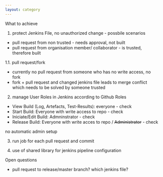```yaml
---
layout: category
---
```


What to achieve

1. protect Jenkins File, no unauthorized change - possbile scenarios
* pull request  from non trusted - needs approval, not built
* pull request from organisation member/ collaborator -  is trusted, therefore built

1.1. pull request/fork

* currently no pull request from someone who has no write access, no fork
* fork + pull request and changed jenkins file leads to merge conflict which needs to be solved by someone trusted

2. manage User Roles in Jenkins according to Github Roles
* View Build (Log, Artefacts, Test-Results): everyone - check
* Start Build: Everyone with write access to repo - check
* Iniciate/Edit Build: Admninstrator - check
* Release Build: Everyone with write acces to repo / <s>Administrator</s> -  check

no automatic admin setup

3. run job for each pull request and commit 

4. use of shared library for jenkins pipeline configuration

Open questions
 * pull request to release/master branch? which jenkins file? 


